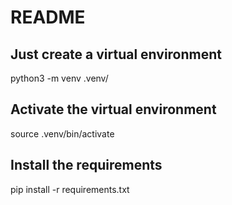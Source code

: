 # README

## Just create a virtual environment
python3 -m venv .venv/

## Activate the virtual environment
source .venv/bin/activate

## Install the requirements
pip install -r requirements.txt


